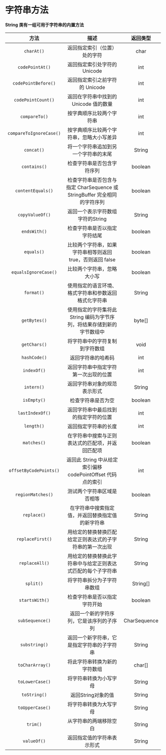# 字符串方法
**String 类有一组可用于字符串的内置方法**

| 方法 | 描述 | 返回类型 |
| :---: | :---: | :---: |
| `charAt()` | 返回指定索引（位置）处的字符 | char |
| `codePointAt()` | 返回指定索引处字符的 Unicode | int |
| `codePointBefore()` | 返回指定索引之前字符的 Unicode | int |
| `codePointCount()` | 返回在字符串中找到的 Unicode 值的数量 | int |
| `compareTo()` | 按字典顺序比较两个字符串 | int |
| `compareToIgnoreCase()` | 按字典顺序比较两个字符串，忽略大小写差异 | int |
| `concat()` | 将一个字符串追加到另一个字符串的末尾 | String |
| `contains()` | 检查字符串是否包含字符序列 | boolean |
| `contentEquals()` | 检查字符串是否包含与指定 CharSequence 或 StringBuffer 完全相同的字符序列 | boolean |
| `copyValueOf()` | 返回一个表示字符数组字符的String | String |
| `endsWith()` | 检查字符串是否以指定字符结尾 | boolean |
| `equals()` | 比较两个字符串，如果字符串相等则返回 true，否则返回 false | boolean |
| `equalsIgnoreCase()` | 比较两个字符串，忽略大小写 | boolean |
| `format()` | 使用指定的语言环境、格式字符串和参数返回格式化字符串 | String |
| `getBytes()` | 使用指定的字符集将此 String 编码为字节序列，将结果存储到新的字节数组中 | byte[] |
| `getChars()` | 将字符串中的字符复制到字符数组 | void |
| `hashCode()` | 返回字符串的哈希码 | int |
| `indexOf()` | 返回字符串中指定字符第一次出现的位置 | int |
| `intern()` | 返回字符串对象的规范表示形式 | String |
| `isEmpty()` | 检查字符串是否为空 | boolean |
| `lastIndexOf()` | 返回字符串中最后找到的指定字符的位置 | int |
| `length()` | 返回指定字符串的长度 | int |
| `matches()` | 在字符串中搜索与正则表达式的匹配项，并返回匹配项 | boolean |
| `offsetByCodePoints()` | 返回此 String 中从给定索引偏移 codePointOffset 代码点的索引 | int |
| `regionMatches()` | 测试两个字符串区域是否相等 | boolean |
| `replace()` | 在字符串中搜索指定值，并返回替换指定值的新字符串 | String |
| `replaceFirst()` | 用给定的替换替换匹配给定正则表达式的子字符串的第一次出现 | String |
| `replaceAll()` | 用给定的替换替换此字符串中与给定正则表达式匹配的每个子字符串 | String |
| `split()` | 将字符串拆分为子字符串数组 | String[] |
| `startsWith()` | 检查字符串是否以指定字符开始 | boolean |
| `subSequence()` | 返回一个新的字符序列，它是该序列的子序列 | CharSequence |
| `substring()` | 返回一个新字符串，它是指定字符串的子字符串 | String |
| `toCharArray()` | 将此字符串转换为新的字符数组 | char[] |
| `toLowerCase()` | 将字符串转换为小写字母 | String |
| `toString()` | 返回String对象的值 | String |
| `toUpperCase()` | 将字符串转换为大写字母 | String |
| `trim()` | 从字符串的两端移除空白 | String |
| `valueOf()` | 返回指定值的字符串表示形式 | String |